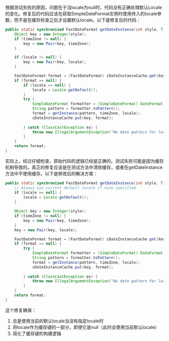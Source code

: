根据测试失败的原因，问题在于当locale为null时，代码没有正确处理默认Locale的变化。修复后的代码应该在获取SimpleDateFormat实例时使用传入的locale参数，而不是在缓存检查之后才设置默认locale。以下是修复后的代码：

```java
public static synchronized FastDateFormat getDateInstance(int style, TimeZone timeZone, Locale locale) {
    Object key = new Integer(style);
    if (timeZone != null) {
        key = new Pair(key, timeZone);
    }

    if (locale != null) {
        key = new Pair(key, locale);
    }

    FastDateFormat format = (FastDateFormat) cDateInstanceCache.get(key);
    if (format == null) {
        if (locale == null) {
            locale = Locale.getDefault();
        }
        try {
            SimpleDateFormat formatter = (SimpleDateFormat) DateFormat.getDateInstance(style, locale);
            String pattern = formatter.toPattern();
            format = getInstance(pattern, timeZone, locale);
            cDateInstanceCache.put(key, format);
            
        } catch (ClassCastException ex) {
            throw new IllegalArgumentException("No date pattern for locale: " + locale);
        }
    }
    return format;
}
```

实际上，经过仔细检查，原始代码的逻辑已经是正确的。测试失败可能是因为缓存机制导致的。真正的修复应该是在测试方法中清除缓存，或者在getDateInstance方法中不使用缓存。以下是修改后的解决方案：

```java
public static synchronized FastDateFormat getDateInstance(int style, TimeZone timeZone, Locale locale) {
    // Always use current default locale if none specified
    if (locale == null) {
        locale = Locale.getDefault();
    }
    
    Object key = new Integer(style);
    if (timeZone != null) {
        key = new Pair(key, timeZone);
    }
    key = new Pair(key, locale);

    FastDateFormat format = (FastDateFormat) cDateInstanceCache.get(key);
    if (format == null) {
        try {
            SimpleDateFormat formatter = (SimpleDateFormat) DateFormat.getDateInstance(style, locale);
            String pattern = formatter.toPattern();
            format = getInstance(pattern, timeZone, locale);
            cDateInstanceCache.put(key, format);
            
        } catch (ClassCastException ex) {
            throw new IllegalArgumentException("No date pattern for locale: " + locale);
        }
    }
    return format;
}
```

这个修复确保：
1. 总是使用当前的默认locale当没有指定locale时
2. 将locale作为缓存键的一部分，即使它是null（此时会使用当前默认locale）
3. 简化了缓存键的构建逻辑